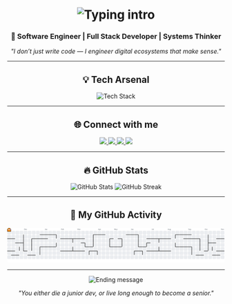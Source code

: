 <!-- ✨ Header animado -->
<h1 align="center">
  <img src="https://readme-typing-svg.herokuapp.com?font=Fira+Code&pause=1200&center=true&vCenter=true&width=650&lines=Hey+there%2C+I'm+Gabryel+Paiva!;Full+Stack+Engineer+%7C+Tech+Explorer+%7C+Problem+Solver;Building+Ideas+that+Learn+and+Evolve+💡" alt="Typing intro" />
</h1>

<h3 align="center">🚀 Software Engineer | Full Stack Developer | Systems Thinker</h3>

<p align="center">
  <em>"I don’t just write code — I engineer digital ecosystems that make sense."</em>
</p>

---

<!-- ⚙️ Tech stack com efeito neon -->
<h2 align="center">💡 Tech Arsenal</h2>
<div align="center">
  <img src="https://skillicons.dev/icons?i=ts,nextjs,tailwind,react,nodejs,flutter,py,rust,spring,mysql,postgresql,firebase,prisma,supabase&theme=dark" height="55" alt="Tech Stack" />
</div>

---

<!-- 🔗 Redes sociais com estilo e coerência visual -->
<h2 align="center">🌐 Connect with me</h2>
<div align="center">
  <a href="https://www.linkedin.com/in/gabryel-paiva-17a21g" target="_blank">
    <img src="https://img.shields.io/badge/LinkedIn-0077B5?style=for-the-badge&logo=linkedin&logoColor=white" height="30"/>
  </a>
  <a href="https://wa.me/5544998727549" target="_blank">
    <img src="https://img.shields.io/badge/Whatsapp-25D366?style=for-the-badge&logo=whatsapp&logoColor=white" height="30"/>
  </a>
  <a href="https://instagram.com/o_paiva06/" target="_blank">
    <img src="https://img.shields.io/badge/Instagram-FF007F?style=for-the-badge&logo=instagram&logoColor=white" height="30"/>
  </a>
  <a href="mailto:gabryelpaiva123@gmail.com" target="_blank">
    <img src="https://img.shields.io/badge/Email-D14836?style=for-the-badge&logo=gmail&logoColor=white" height="30"/>
  </a>
</div>

---

<!-- 📊 Estatísticas -->
<h2 align="center">🔥 GitHub Stats</h2>
<div align="center">
  <img src="https://github-readme-stats.vercel.app/api?username=OPaiva-1721&show_icons=true&theme=tokyonight&hide_border=false&border_radius=8&rank_icon=github" height="160" alt="GitHub Stats"/>
  <img src="https://streak-stats.demolab.com?user=OPaiva-1721&theme=tokyonight&hide_border=false&border_radius=8" height="160" alt="GitHub Streak"/>
</div>

---

<!-- 👾 Pacman graph -->
<h2 align="center">👾 My GitHub Activity</h2>
<p align="center">
  <picture>
    <source media="(prefers-color-scheme: dark)" srcset="https://raw.githubusercontent.com/OPaiva-1721/OPaiva-1721/output/pacman-contribution-graph-dark.svg">
    <source media="(prefers-color-scheme: light)" srcset="https://raw.githubusercontent.com/OPaiva-1721/OPaiva-1721/output/pacman-contribution-graph.svg">
    <img alt="Pacman Contribution Graph" src="https://raw.githubusercontent.com/OPaiva-1721/OPaiva-1721/output/pacman-contribution-graph.svg">
  </picture>
</p>

---

<!-- 💬 Mensagem final -->
<div align="center">
  <img src="https://readme-typing-svg.herokuapp.com?font=Fira+Code&pause=1000&center=true&vCenter=true&width=600&color=00FFBB&lines=Let's+build+the+future+bit+by+bit+💬" alt="Ending message" />
</div>

<!-- 🚀 Pequeno easter egg -->
<p align="center"><em>"You either die a junior dev, or live long enough to become a senior."</em></p>
